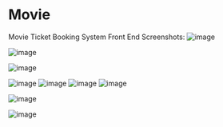 # Movie
 Movie Ticket Booking System
 Front End Screenshots:
 ![image](https://github.com/suvee-1339/movie/assets/94752841/48cb07ae-373e-4a1e-be0e-204a325c3f50)
 
 ![image](https://github.com/suvee-1339/movie/assets/94752841/1fa42f0b-bbee-487f-9e44-f833c30a09b9)
 
 ![image](https://github.com/suvee-1339/movie/assets/94752841/8dffa4c9-179a-45c6-b5eb-5298df64b8c9)
 
 ![image](https://github.com/suvee-1339/movie/assets/94752841/c2a9f418-623f-49ba-bfd3-58af41ddd2b7)
![image](https://github.com/suvee-1339/movie/assets/94752841/ad46d840-3e69-4b45-8959-a137e0574ab5)
![image](https://github.com/suvee-1339/movie/assets/94752841/948613c3-53b6-4676-8cd8-ce06e98c98b3)
![image](https://github.com/suvee-1339/movie/assets/94752841/8141470c-000f-4d80-a7ce-84bf4cd7470a)

![image](https://github.com/suvee-1339/movie/assets/94752841/8925d315-239d-4f3d-aa3a-19b8c6693669)

![image](https://github.com/suvee-1339/movie/assets/94752841/5674524c-69f7-43af-8645-20b1f6af7ec8)









